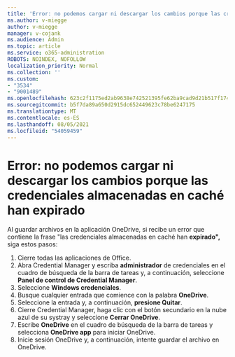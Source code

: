 ```yaml
---
title: 'Error: no podemos cargar ni descargar los cambios porque las credenciales almacenadas en caché han expirado'
ms.author: v-miegge
author: v-miegge
manager: v-cojank
ms.audience: Admin
ms.topic: article
ms.service: o365-administration
ROBOTS: NOINDEX, NOFOLLOW
localization_priority: Normal
ms.collection: ''
ms.custom:
- "3534"
- "9001489"
ms.openlocfilehash: 623c2f1175ed2ab9638e742521395fe62ba9cad9d21b517f17426fb5c96a2d73
ms.sourcegitcommit: b5f7da89a650d2915dc652449623c78be6247175
ms.translationtype: MT
ms.contentlocale: es-ES
ms.lasthandoff: 08/05/2021
ms.locfileid: "54059459"
---
```

# <a name="error-we-cant-upload-or-download-your-changes-because-your-cached-credentials-have-expired"></a>Error: no podemos cargar ni descargar los cambios porque las credenciales almacenadas en caché han expirado

Al guardar archivos en la aplicación OneDrive, si recibe un error que contiene la frase "las credenciales almacenadas en caché han **expirado",** siga estos pasos:

1. Cierre todas las aplicaciones de Office.
1. Abra Credential Manager y escriba **administrador** de credenciales en el cuadro de búsqueda de la barra de tareas y, a continuación, seleccione **Panel de control de Credential Manager**.
1. Seleccione **Windows credenciales**.
1. Busque cualquier entrada que comience con la palabra **OneDrive**.
1. Seleccione la entrada y, a continuación, **presione Quitar**.
1. Cierre Credential Manager, haga clic con el botón secundario en la nube azul de su systray y seleccione **Cerrar OneDrive**.
1. Escribe **OneDrive** en el cuadro de búsqueda de la barra de tareas y selecciona **OneDrive app** para iniciar OneDrive.
1. Inicie sesión OneDrive y, a continuación, intente guardar el archivo en OneDrive.
